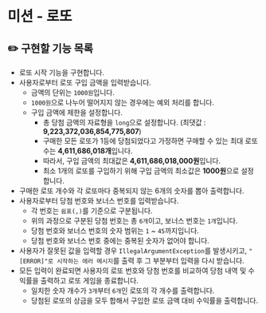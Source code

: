 # 미션 - 로또

## ✏️ 구현할 기능 목록

- 로또 시작 기능을 구현합니다.
- 사용자로부터 로또 구입 금액을 입력받습니다.
  - 금액의 단위는 `1000원`입니다.
  - `1000원`으로 나누어 떨어지지 않는 경우에는 예외 처리를 합니다.
  - 구입 금액에 제한을 설정합니다.
    - 총 당첨 금액의 자료형을 `long`으로 설정합니다. (최댓값 : **9,223,372,036,854,775,807**)
    - 구매한 모든 로또가 1등에 당첨되었다고 가정하면 구매할 수 있는 최대 로또 수는 **4,611,686,018개**입니다.
    - 따라서, 구입 금액의 최대값은 **4,611,686,018,000원**입니다.
    - 최소 1개의 로또를 구입하기 위해 구입 금액의 최소값은 **1000원**으로 설정합니다.
- 구매한 로또 개수와 각 로또마다 중복되지 않는 6개의 숫자를 뽑아 출력합니다.
- 사용자로부터 당첨 번호와 보너스 번호를 입력받습니다. 
  - 각 번호는 `쉼표(,)`를 기준으로 구분됩니다. 
  - 위의 과정으로 구분된 당첨 번호는 총 `6개`이고, 보너스 번호는 `1개`입니다.
  - 당첨 번호와 보너스 번호의 숫자 범위는 `1` ~ `45`까지입니다.
  - 당첨 번호와 보너스 번호 중에는 중복된 숫자가 없어야 합니다.
- 사용자가 잘못된 값을 입력할 경우 `IllegalArgumentException`를 발생시키고, `"[ERROR]"로 시작하는 에러 메시지`를 출력 후 그 부분부터 입력을 다시 받습니다.
- 모든 입력이 완료되면 사용자의 로또 번호와 당첨 번호를 비교하여 당첨 내역 및 수익률을 출력하고 로또 게임을 종료합니다.
  - 일치한 숫자 개수가 `3개`부터 `6개`인 로또의 각 개수를 출력합니다.
  - 당첨된 로또의 상금을 모두 합해서 구입한 로또 금액 대비 수익률을 출력합니다. 